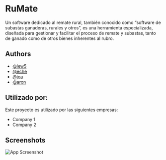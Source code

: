 
# RuMate

Un software dedicado al remate rural, también conocido como “software de subastas ganaderas, rurales y otros”, es una herramienta especializada, diseñada para gestionar y facilitar el proceso de remate y subastas, tanto de ganado como de otros bienes inherentes al rubro.


## Authors

- [@lew5](https://github.com/lew5)
- [@eche](https://github.com/lew5)
- [@joa](https://github.com/lew5)
- [@aron](https://github.com/lew5)


## Utilizado por:

Este proyecto es utilizado por las siguientes empresas:

- Company 1
- Company 2


## Screenshots

![App Screenshot](https://via.placeholder.com/468x300?text=App+Screenshot+Here)


